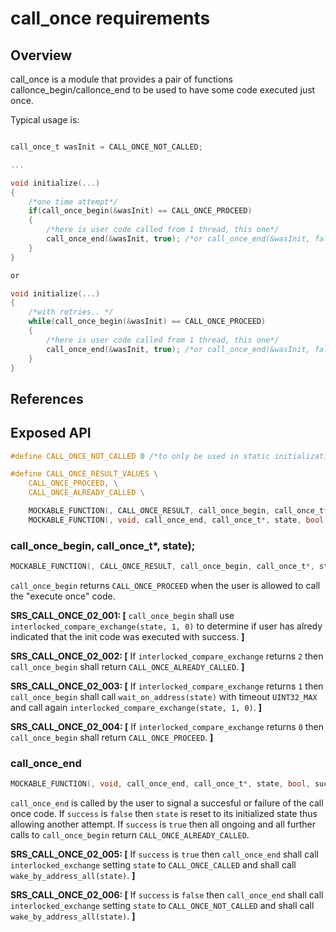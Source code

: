 # call_once requirements

## Overview

call_once is a module that provides a pair of functions callonce_begin/callonce_end to be used to have some code executed just once. 

Typical usage is:

```c

call_once_t wasInit = CALL_ONCE_NOT_CALLED;

...

void initialize(...)
{
    /*one time attempt*/
    if(call_once_begin(&wasInit) == CALL_ONCE_PROCEED)
    {
        /*here is user code called from 1 thread, this one*/
        call_once_end(&wasInit, true); /*or call_once_end(&wasInit, false)*/
    }
}

or

void initialize(...)
{
    /*with retries.. */
    while(call_once_begin(&wasInit) == CALL_ONCE_PROCEED)
    {
        /*here is user code called from 1 thread, this one*/
        call_once_end(&wasInit, true); /*or call_once_end(&wasInit, false)*/
    }
}
```


## References


## Exposed API

```c
#define CALL_ONCE_NOT_CALLED 0 /*to only be used in static initialization, rest of initializations need to use interlocked_exchange*/

#define CALL_ONCE_RESULT_VALUES \
    CALL_ONCE_PROCEED, \
    CALL_ONCE_ALREADY_CALLED \

    MOCKABLE_FUNCTION(, CALL_ONCE_RESULT, call_once_begin, call_once_t*, state);
    MOCKABLE_FUNCTION(, void, call_once_end, call_once_t*, state, bool, success);
```

### call_once_begin, call_once_t*, state);
```c
MOCKABLE_FUNCTION(, CALL_ONCE_RESULT, call_once_begin, call_once_t*, state);
```

`call_once_begin` returns `CALL_ONCE_PROCEED` when the user is allowed to call the "execute once" code.


**SRS_CALL_ONCE_02_001: [** `call_once_begin` shall use `interlocked_compare_exchange(state, 1, 0)` to determine if user has alredy indicated that the init code was executed with success. **]**

**SRS_CALL_ONCE_02_002: [** If `interlocked_compare_exchange` returns `2` then `call_once_begin` shall return  `CALL_ONCE_ALREADY_CALLED`. **]**

**SRS_CALL_ONCE_02_003: [** If `interlocked_compare_exchange` returns `1` then `call_once_begin` shall call `wait_on_address(state)` with timeout `UINT32_MAX` and call again `interlocked_compare_exchange(state, 1, 0)`. **]**

**SRS_CALL_ONCE_02_004: [** If `interlocked_compare_exchange` returns `0` then `call_once_begin` shall return `CALL_ONCE_PROCEED`. **]**


### call_once_end
```c
MOCKABLE_FUNCTION(, void, call_once_end, call_once_t*, state, bool, success);
```

`call_once_end` is called by the user to signal a succesful or failure of the call once code. If `success` is `false` then `state` is reset to its initialized state thus allowing another attempt. If `success` is `true` then all ongoing and all further calls to `call_once_begin` return `CALL_ONCE_ALREADY_CALLED`.


**SRS_CALL_ONCE_02_005: [** If `success` is `true` then `call_once_end` shall call `interlocked_exchange` setting `state` to `CALL_ONCE_CALLED` and shall call `wake_by_address_all(state)`. **]**

**SRS_CALL_ONCE_02_006: [** If `success` is `false` then `call_once_end` shall call `interlocked_exchange` setting `state` to `CALL_ONCE_NOT_CALLED` and shall call `wake_by_address_all(state)`. **]**




